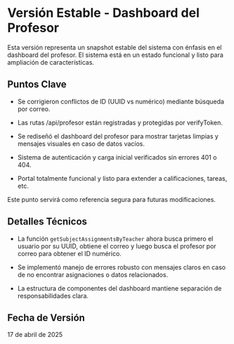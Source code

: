 # Versión Estable - Dashboard del Profesor

Esta versión representa un snapshot estable del sistema con énfasis en el dashboard del profesor. El sistema está en un estado funcional y listo para ampliación de características.

## Puntos Clave

- Se corrigieron conflictos de ID (UUID vs numérico) mediante búsqueda por correo.

- Las rutas /api/profesor están registradas y protegidas por verifyToken.

- Se rediseñó el dashboard del profesor para mostrar tarjetas limpias y mensajes visuales en caso de datos vacíos.

- Sistema de autenticación y carga inicial verificados sin errores 401 o 404.

- Portal totalmente funcional y listo para extender a calificaciones, tareas, etc.

Este punto servirá como referencia segura para futuras modificaciones.

## Detalles Técnicos

- La función `getSubjectAssignmentsByTeacher` ahora busca primero el usuario por su UUID, obtiene el correo y luego busca el profesor por correo para obtener el ID numérico.

- Se implementó manejo de errores robusto con mensajes claros en caso de no encontrar asignaciones o datos relacionados.

- La estructura de componentes del dashboard mantiene separación de responsabilidades clara.

## Fecha de Versión

17 de abril de 2025